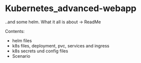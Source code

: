 # Kubernetes_advanced-webapp
..and some helm.
What it all is about -> ReadMe

Contents:

- helm files
- k8s files, deployment, pvc, services and ingress
- k8s secrets und config files
- Scenario
